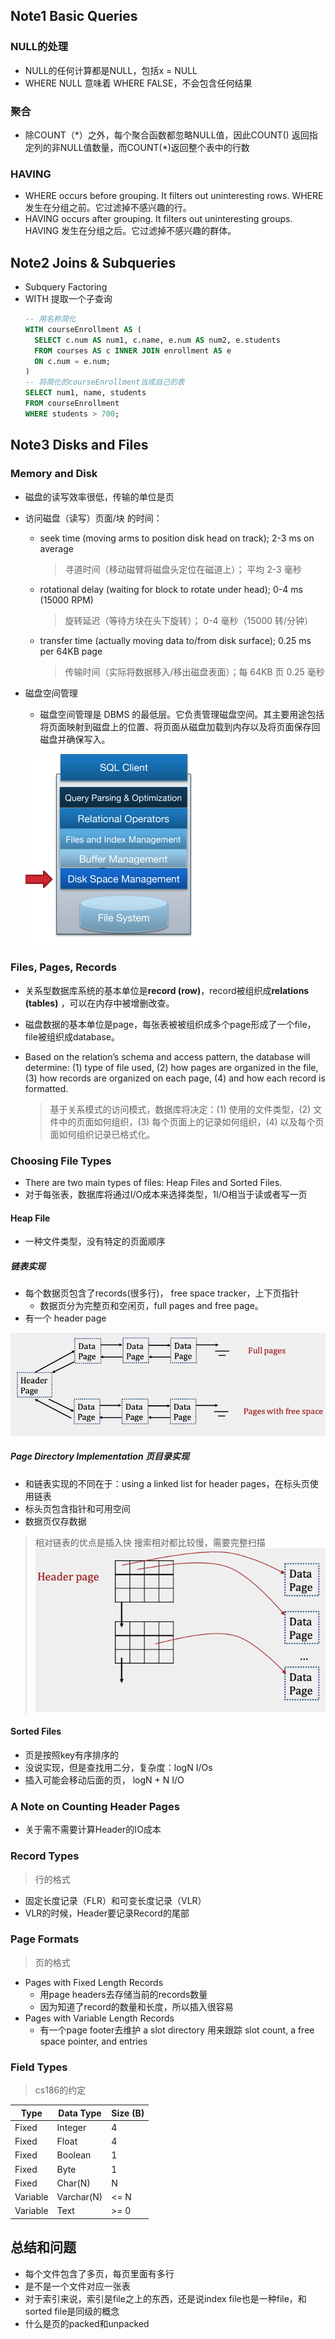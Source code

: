## Note1  Basic Queries
### NULL的处理
* NULL的任何计算都是NULL，包括x = NULL
* WHERE NULL 意味着 WHERE FALSE，不会包含任何结果
### 聚合
* 除COUNT（\*）之外，每个聚合函数都忽略NULL值，因此COUNT(<column>) 返回指定列的非NULL值数量，而COUNT(\*)返回整个表中的行数
### HAVING
* WHERE occurs before grouping. It filters out uninteresting rows.
  WHERE 发生在分组之前。它过滤掉不感兴趣的行。
* HAVING occurs after grouping. It filters out uninteresting groups.
  HAVING 发生在分组之后。它过滤掉不感兴趣的群体。

## Note2  Joins & Subqueries
* Subquery Factoring
* WITH 提取一个子查询
  ``` sql
  -- 用名称简化
  WITH courseEnrollment AS (
    SELECT c.num AS num1, c.name, e.num AS num2, e.students
    FROM courses AS c INNER JOIN enrollment AS e
    ON c.num = e.num;
  )
  -- 将简化的courseEnrollment当成自己的表
  SELECT num1, name, students
  FROM courseEnrollment
  WHERE students > 700;
  ```

## Note3 Disks and Files
### Memory and Disk
* 磁盘的读写效率很低，传输的单位是页
* 访问磁盘（读写）页面/块 的时间：
  * seek time (moving arms to position disk head on track);  2-3 ms on average
    > 寻道时间（移动磁臂将磁盘头定位在磁道上）；  平均 2-3 毫秒

  * rotational delay (waiting for block to rotate under head); 0-4 ms (15000 RPM)
    > 旋转延迟（等待方块在头下旋转）； 0-4 毫秒（15000 转/分钟）

  * transfer time (actually moving data to/from disk surface); 0.25 ms per 64KB page
    > 传输时间（实际将数据移入/移出磁盘表面）；每 64KB 页 0.25 毫秒

* 磁盘空间管理
  * 磁盘空间管理是 DBMS 的最低层。它负责管理磁盘空间。其主要用途包括将页面映射到磁盘上的位置、将页面从磁盘加载到内存以及将页面保存回磁盘并确保写入。
    
  ![alt text](image.png)
### Files, Pages, Records
* 关系型数据库系统的基本单位是**record (row)**，record被组织成**relations (tables)** ，可以在内存中被增删改查。
* 磁盘数据的基本单位是page，每张表被被组织成多个page形成了一个file，file被组织成database。
*  Based on the relation’s schema and access pattern, the database will determine: (1) type of file used, (2) how pages are organized in the file, (3) how records are organized on each page, (4) and how each record is formatted.
  
    > 基于关系模式的访问模式，数据库将决定：(1) 使用的文件类型，(2) 文件中的页面如何组织，(3) 每个页面上的记录如何组织，(4) 以及每个页面如何组织记录已格式化。
### Choosing File Types
* There are two main types of files: Heap Files and Sorted Files.
* 对于每张表，数据库将通过I/O成本来选择类型，1I/O相当于读或者写一页
#### Heap File
* 一种文件类型，没有特定的页面顺序
##### 链表实现
* 每个数据页包含了records(很多行)， free space tracker，上下页指针
  * 数据页分为完整页和空闲页，full pages and free page。
* 有一个 header page

![img.png](img.png)
##### Page Directory Implementation 页目录实现
* 和链表实现的不同在于：using a linked list for header pages，在标头页使用链表 
* 标头页包含指针和可用空间
* 数据页仅存数据
> 相对链表的优点是插入快
> 搜索相对都比较慢，需要完整扫描
![img_1.png](img_1.png)
#### Sorted Files
* 页是按照key有序排序的
* 没说实现，但是查找用二分，复杂度：logN I/Os
* 插入可能会移动后面的页， logN + N I/O
### A Note on Counting Header Pages
* 关于需不需要计算Header的IO成本
### Record Types
> 行的格式
  * 固定长度记录（FLR）和可变长度记录（VLR）
  * VLR的时候，Header要记录Record的尾部
### Page Formats
> 页的格式
* Pages with Fixed Length Records
  * 用page headers去存储当前的records数量
  * 因为知道了record的数量和长度，所以插入很容易
* Pages with Variable Length Records
  * 有一个page footer去维护 a slot directory 用来跟踪 slot count, a free space pointer, and entries
### Field Types
> cs186的约定

| Type     | Data Type  | Size (B) |
|----------|------------|----------|
| Fixed    | Integer    | 4        |
| Fixed    | Float      | 4        |
| Fixed    | Boolean    | 1        |
| Fixed    | Byte       | 1        |
| Fixed    | Char(N)    | N        |
| Variable | Varchar(N) | <= N     |
| Variable | Text       | >= 0     |

## 总结和问题
* 每个文件包含了多页，每页里面有多行
* 是不是一个文件对应一张表
* 对于索引来说，索引是file之上的东西，还是说index file也是一种file，和sorted file是同级的概念
* 什么是页的packed和unpacked
